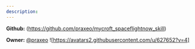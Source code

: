 ```yaml
---
description: 
---
```



**Github:** (https://github.com/praxeo/mycroft_spaceflightnow_skill)

**Owner:** [@praxeo](https://github.com/praxeo) ![https://avatars2.githubusercontent.com/u/627652?v=4]

